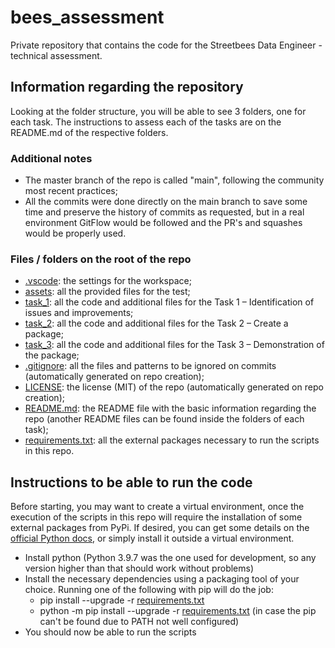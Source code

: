 # bees_assessment

Private repository that contains the code for the Streetbees Data Engineer - technical assessment.

## Information regarding the repository

Looking at the folder structure, you will be able to see 3 folders, one for each task.
The instructions to assess each of the tasks are on the README.md of the respective folders.

### Additional notes

- The master branch of the repo is called "main", following the community most recent practices;
- All the commits were done directly on the main branch to save some time and preserve the history of commits as requested, but in a real environment GitFlow would be followed and the PR's and squashes would be properly used.

### Files / folders on the root of the repo

- [.vscode](.vscode): the settings for the workspace;
- [assets](assets): all the provided files for the test;
- [task_1](task_1): all the code and additional files for the Task 1 – Identification of issues and improvements;
- [task_2](task_2): all the code and additional files for the Task 2 – Create a package;
- [task_3](task_3): all the code and additional files for the Task 3 – Demonstration of the package;
- [.gitignore](.gitignore): all the files and patterns to be ignored on commits (automatically generated on repo creation);
- [LICENSE](LICENSE): the license (MIT) of the repo (automatically generated on repo creation);
- [README.md](README.md): the README file with the basic information regarding the repo (another README files can be found inside the folders of each task);
- [requirements.txt](requirements.txt): all the external packages necessary to run the scripts in this repo.

## Instructions to be able to run the code

Before starting, you may want to create a virtual environment, once the execution of the scripts in this repo will require the installation of some external packages from PyPi. If desired, you can get some details on the [official Python docs](https://docs.python.org/3/library/venv.html), or simply install it outside a virtual environment.

- Install python (Python 3.9.7 was the one used for development, so any version higher than that should work without problems)
- Install the necessary dependencies using a packaging tool of your choice. Running one of the following with pip will do the job:
  - pip install --upgrade -r [requirements.txt](requirements.txt)
  - python -m pip install --upgrade -r [requirements.txt](requirements.txt) (in case the pip can't be found due to PATH not well configured)
- You should now be able to run the scripts
